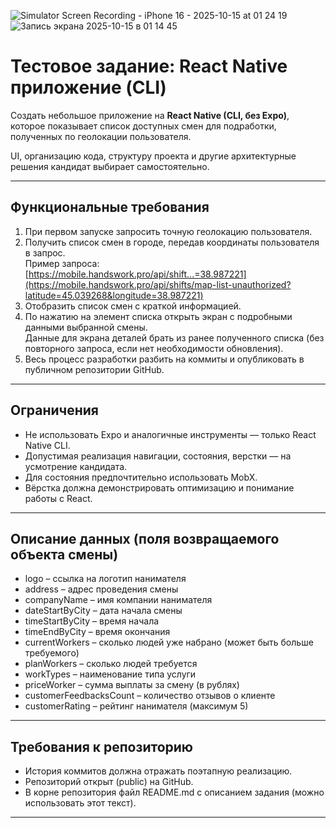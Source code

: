 ![Simulator Screen Recording - iPhone 16 - 2025-10-15 at 01 24 19](https://github.com/user-attachments/assets/872ccd7f-0db8-493d-9a1c-8f9f33e78d3d) ![Запись экрана 2025-10-15 в 01 14 45](https://github.com/user-attachments/assets/5b74e14f-c36a-4f8b-8541-86fe89f4943f)

# Тестовое задание: React Native приложение (CLI)

Создать небольшое приложение на **React Native (CLI, без Expo)**, которое показывает список доступных смен для подработки, полученных по геолокации пользователя.

UI, организацию кода, структуру проекта и другие архитектурные решения кандидат выбирает самостоятельно.

---

## Функциональные требования

1. При первом запуске запросить точную геолокацию пользователя.
2. Получить список смен в городе, передав координаты пользователя в запрос.  
   Пример запроса:  
   [https://mobile.handswork.pro/api/shift...=38.987221](https://mobile.handswork.pro/api/shifts/map-list-unauthorized?latitude=45.039268&longitude=38.987221)
3. Отобразить список смен с краткой информацией.
4. По нажатию на элемент списка открыть экран с подробными данными выбранной смены.  
   Данные для экрана деталей брать из ранее полученного списка (без повторного запроса, если нет необходимости обновления).
5. Весь процесс разработки разбить на коммиты и опубликовать в публичном репозитории GitHub.

---

## Ограничения

- Не использовать Expo и аналогичные инструменты — только React Native CLI.
- Допустимая реализация навигации, состояния, верстки — на усмотрение кандидата.
- Для состояния предпочтительно использовать MobX.
- Вёрстка должна демонстрировать оптимизацию и понимание работы с React.

---

## Описание данных (поля возвращаемого объекта смены)

- logo – ссылка на логотип нанимателя
- address – адрес проведения смены
- companyName – имя компании нанимателя
- dateStartByCity – дата начала смены
- timeStartByCity – время начала
- timeEndByCity – время окончания
- currentWorkers – сколько людей уже набрано (может быть больше требуемого)
- planWorkers – сколько людей требуется
- workTypes – наименование типа услуги
- priceWorker – сумма выплаты за смену (в рублях)
- customerFeedbacksCount – количество отзывов о клиенте
- customerRating – рейтинг нанимателя (максимум 5)

---

## Требования к репозиторию

- История коммитов должна отражать поэтапную реализацию.
- Репозиторий открыт (public) на GitHub.
- В корне репозитория файл README.md с описанием задания (можно использовать этот текст).

---
